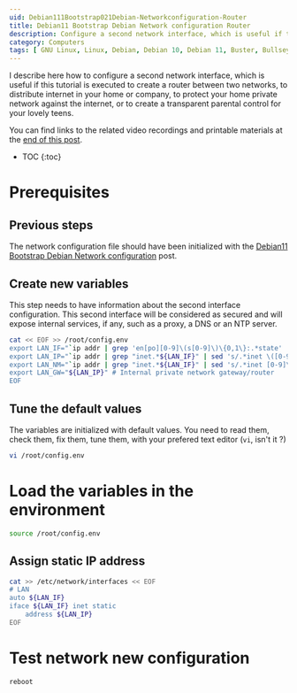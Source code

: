 ```yaml
---
uid: Debian111Bootstrap021Debian-Networkconfiguration-Router
title: Debian11 Bootstrap Debian Network configuration Router
description: Configure a second network interface, which is useful if this tutorial is executed to create a router between two networks, to distribute internet in your home or company, to protect your home private network against the internet, or to create a transparent parental control for your lovely teens.
category: Computers
tags: [ GNU Linux, Linux, Debian, Debian 10, Debian 11, Buster, Bullseye, Server, Installation, Network configuration, Configuration, Router, Gateway, Parental control, Control, Internet sharing ]
---
```


I describe here how to configure a second network interface, which is useful if this tutorial is executed to create a router between two networks, to distribute internet in your home or company, to protect your home private network against the internet, or to create a transparent parental control for your lovely teens.

You can find links to the related video recordings and printable materials at the [end of this post](#materials-and-links).

* TOC
{:toc}

# Prerequisites

## Previous steps

The network configuration file should have been initialized with the [Debian11 Bootstrap Debian Network configuration](/Debian111Bootstrap020Debian-Networkconfiguration-en/) post.

## Create new variables

This step needs to have information about the second interface configuration. This second interface will be considered as secured and will expose internal services, if any, such as a proxy, a DNS or an NTP server.

```bash
cat << EOF >> /root/config.env
export LAN_IF="`ip addr | grep 'en[po][0-9]\(s[0-9]\)\{0,1\}:.*state' | cut -d: -f2 | sed 's/ //' | head -n 2 | tail -n 1`" # Internal private network interface
export LAN_IP="`ip addr | grep "inet.*${LAN_IF}" | sed 's/.*inet \([0-9]\+.[0-9]\+.[0-9]\+.[0-9]\+\)\/[0-9]\+.*/\1/' | head -n 1`" # Internal private network IP address
export LAN_NM="`ip addr | grep "inet.*${LAN_IF}" | sed 's/.*inet [0-9]\+.[0-9]\+.[0-9]\+.[0-9]\+\/\([0-9]\+\).*/\1/' | head -n 1`" # Internal private network netmask
export LAN_GW="${LAN_IP}" # Internal private network gateway/router
EOF
```

## Tune the default values

The variables are initialized with default values. You need to read them, check them, fix them, tune them, with your prefered text editor (`vi`, isn't it ?)
```bash
vi /root/config.env
```

# Load the variables in the environment

```bash
source /root/config.env
```

## Assign static IP address

```bash
cat >> /etc/network/interfaces << EOF
# LAN
auto ${LAN_IF}
iface ${LAN_IF} inet static
    address ${LAN_IP}
EOF
```

# Test network new configuration

```bash
reboot
```

